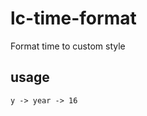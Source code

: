 # lc-time-format
Format time to custom style

## usage
```Y -> full year -> 2016
y -> year -> 16

```